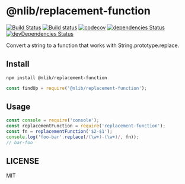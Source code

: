 # @nlib/replacement-function

[![Build Status](https://travis-ci.org/nlibjs/replacement-function.svg?branch=master)](https://travis-ci.org/nlibjs/replacement-function)
[![Build status](https://ci.appveyor.com/api/projects/status/github/nlibjs/replacement-function?branch=mater&svg=true)](https://ci.appveyor.com/project/kei-ito/replacement-function/branch/master)
[![codecov](https://codecov.io/gh/nlibjs/replacement-function/branch/master/graph/badge.svg)](https://codecov.io/gh/nlibjs/replacement-function)
[![dependencies Status](https://david-dm.org/nlibjs/replacement-function/status.svg)](https://david-dm.org/nlibjs/replacement-function)
[![devDependencies Status](https://david-dm.org/nlibjs/replacement-function/dev-status.svg)](https://david-dm.org/nlibjs/replacement-function?type=dev)

Convert a string to a function that works with String.prototype.replace.

## Install

```
npm install @nlib/replacement-function
```

```javascript
const findUp = require('@nlib/replacement-function');
```

## Usage

```javascript
const console = require('console');
const replacementFunction = require('replacement-function');
const fn = replacementFunction('$2-$1');
console.log('foo-bar'.replace(/(\w+)-(\w+)/, fn));
// bar-foo
```

## LICENSE

MIT
